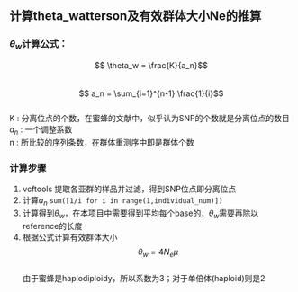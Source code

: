 
## 计算theta_watterson及有效群体大小Ne的推算  
### $\theta_w$计算公式：  
$$ \theta_w = \frac{K}{a_n}$$  
$$ a_n = \sum_{i=1}^{n-1} \frac{1}{i}$$  
K : 分离位点的个数，在蜜蜂的文献中，似乎认为SNP的个数就是分离位点的数目  
$a_n$ : 一个调整系数  
n : 所比较的序列条数，在群体重测序中即是群体个数  
### 计算步骤
1. vcftools 提取各亚群的样品并过滤，得到SNP位点即分离位点  
2. 计算$a_n$ 
   `sum([1/i for i in range(1,individual_num)])`
3. 计算得到$\theta_w$，在本项目中需要得到平均每个base的，$\theta_w$需要再除以reference的长度  
4. 根据公式计算有效群体大小  
   $$ \theta_w = 4N_e\mu $$  
   由于蜜蜂是haplodiploidy，所以系数为3；对于单倍体(haploid)则是2
